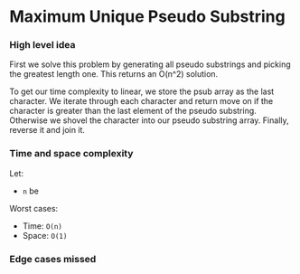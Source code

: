 # Maximum Unique Pseudo Substring

### High level idea

First we solve this problem by generating all pseudo substrings and picking the greatest length one.  This returns an O(n^2) solution.  

To get our time complexity to linear, we store the psub array as the last character.  We iterate through each character and return move on if the character is greater than the last element of the pseudo substring.  Otherwise we shovel the character into our pseudo substring array.  Finally, reverse it and join it.  

### Time and space complexity

Let: <br>

- `n` be <br>

Worst cases: <br>

- Time: `O(n)` <br>
- Space: `O(1)`

### Edge cases missed

